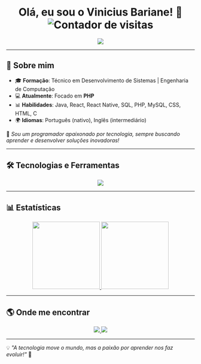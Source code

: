 <!-- README.md para o GitHub Profile -->

<h1 align="center"> 
  Olá, eu sou o Vinicius Bariane! 👋  
  <img src="https://visitor-badge.laobi.icu/badge?page_id=vinisilvabariane.vinisilvabariane" alt="Contador de visitas" />
</h1>

<p align="center">
  <img src="https://readme-typing-svg.herokuapp.com?font=Fira+Code&weight=600&size=22&pause=1000&color=F78C6C&width=600&lines=Bem-vindo+ao+meu+GitHub!;Desenvolvedor+Apaixonado+por+Tecnologia;Criando+projetos+com+PHP%2C+Java%2C+React+e+mais!;Sempre+aprendendo+e+compartilhando+conhecimento!+🚀" />
</p>

---

## 🚀 Sobre mim

- 🎓 **Formação**: Técnico em Desenvolvimento de Sistemas | Engenharia de Computação  
- 💻 **Atualmente**: Focado em **PHP**  
- 📊 **Habilidades**: Java, React, React Native, SQL, PHP, MySQL, CSS, HTML, C  
- 🌍 **Idiomas**: Português (nativo), Inglês (intermediário)  

📌 *Sou um programador apaixonado por tecnologia, sempre buscando aprender e desenvolver soluções inovadoras!*  

---

## 🛠️ Tecnologias e Ferramentas  

<p align="center">
  <img src="https://skillicons.dev/icons?i=php,java,react,html,css,js,mysql,c,linux" />
</p>

---

## 📊 Estatísticas  

<div align="center">
  <a href="https://github.com/vinisilvabariane">
    <img height="180em" src="https://github-readme-stats.vercel.app/api?username=vinisilvabariane&show_icons=true&theme=dracula&include_all_commits=true&count_private=true"/>
    <img height="180em" src="https://github-readme-stats.vercel.app/api/top-langs/?username=vinisilvabariane&layout=compact&langs_count=5&theme=dracula"/>
  </a>
</div>

---

## 🌎 Onde me encontrar  

<p align="center">
  <a href="https://www.linkedin.com/in/vinicius-bariane-57a298221/" target="_blank">
    <img src="https://img.shields.io/badge/LinkedIn-%230A66C2?style=for-the-badge&logo=linkedin&logoColor=white" />
  </a>
  <a href="https://www.instagram.com/vini_bariane/" target="_blank">
    <img src="https://img.shields.io/badge/Instagram-%23E4405F?style=for-the-badge&logo=instagram&logoColor=white" />
  </a>
</p>

---

💡 *"A tecnologia move o mundo, mas a paixão por aprender nos faz evoluir!"* 🚀
